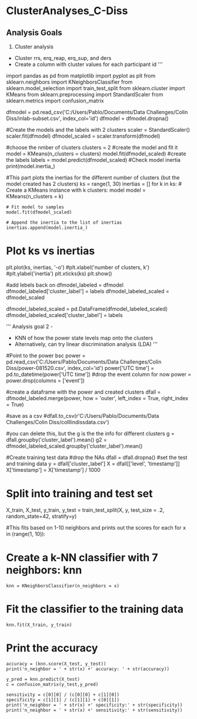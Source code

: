 # ClusterAnalyses_C-Diss

## Analysis Goals

1. Cluster analysis

- Cluster rrs, erq_reap, erq_sup, and ders
- Create a column with cluster values for each participant id
'''

import pandas as pd
from matplotlib import pyplot as plt
from sklearn.neighbors import KNeighborsClassifier
from sklearn.model_selection import train_test_split 
from sklearn.cluster import KMeans
from sklearn.preprocessing import StandardScaler 
from sklearn.metrics import confusion_matrix 

dfmodel = pd.read_csv('C:/Users/Pablo/Documents/Data Challenges/Colin Diss/inlab-subset.csv', index_col='id')
dfmodel = dfmodel.dropna()



#Create the models and the labels with 2 clusters
scaler = StandardScaler()
scaler.fit(dfmodel)
dfmodel_scaled = scaler.transform(dfmodel)

#choose the nmber of clusters
clusters = 2
#create the model and fit it
model = KMeans(n_clusters = clusters)
model.fit(dfmodel_scaled)
#create the labels
labels = model.predict(dfmodel_scaled)
#Check model inertia
print(model.inertia_)



#This part plots the inertias for the different number of clusters (but the model created has 2 clusters)
ks = range(1, 30)
inertias = []
for k in ks:
    # Create a KMeans instance with k clusters: model
    model = KMeans(n_clusters = k)
    
    # Fit model to samples
    model.fit(dfmodel_scaled)
    
    # Append the inertia to the list of inertias
    inertias.append(model.inertia_)
    
# Plot ks vs inertias
plt.plot(ks, inertias, '-o')
#plt.xlabel('number of clusters, k')
#plt.ylabel('inertia')
plt.xticks(ks)
plt.show()


#add lebels back on
dfmodel_labeled = dfmodel
dfmodel_labeled['cluster_label'] = labels
dfmodel_labeled_scaled = dfmodel_scaled

dfmodel_labeled_scaled = pd.DataFrame(dfmodel_labeled_scaled)
dfmodel_labeled_scaled['cluster_label'] = labels

'''
Analysis goal 2 -
- KNN of how the power state levels map onto the clusters
- Alternatively, can try linear discrimination analysis (LDA)
'''



#Point to the power bsc
power = pd.read_csv('C:/Users/Pablo/Documents/Data Challenges/Colin Diss/power-081520.csv', index_col='id')
power['UTC time'] = pd.to_datetime(power['UTC time'])
#drop the event column for now
power = power.drop(columns = ['event'])

#create a dataframe with the power and created clusters
dfall = dfmodel_labeled.merge(power, how = 'outer', left_index = True, right_index = True)

#save as a csv
#dfall.to_csv(r'C:/Users/Pablo/Documents/Data Challenges/Colin Diss/colllindissdata.csv') 


#you can delete this, but the g is the the info for different clusters
g = dfall.groupby('cluster_label').mean()
g2 = dfmodel_labeled_scaled.groupby('cluster_label').mean()




#Create training test data
#drop the NAs
dfall = dfall.dropna()
#set the test and training data
y = dfall['cluster_label']
X = dfall[['level', 'timestamp']]
X['timestamp'] = X['timestamp'] / 1000


# Split into training and test set
X_train, X_test, y_train, y_test = train_test_split(X, y, test_size = .2, random_state=42, stratify=y)



#This fits based on 1-10 neighbors and prints out the scores for each
for x in (range(1, 10)):
# Create a k-NN classifier with 7 neighbors: knn
    knn = KNeighborsClassifier(n_neighbors = x)

# Fit the classifier to the training data
    knn.fit(X_train, y_train)

# Print the accuracy
    accuracy = (knn.score(X_test, y_test))
    print('n_neighbor = ' + str(x) +' accuracy: ' + str(accuracy))
    
    y_pred = knn.predict(X_test)
    c = confusion_matrix(y_test,y_pred)
    
    sensitivity = c[0][0] / (c[0][0] + c[1][0])
    specificity = c[1][1] / (c[1][1] + c[0][1])
    print('n_neighbor = ' + str(x) +' specificity:' + str(specificity))
    print('n_neighbor = ' + str(x) +' sensitivity:' + str(sensitivity))
    





